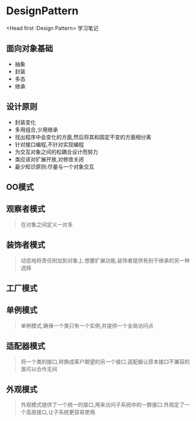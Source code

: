 # DesignPattern
&lt;Head first :Design Pattern> 学习笔记


## 面向对象基础
- 抽象
- 封装
- 多态
- 继承

## 设计原则
- 封装变化
- 多用组合,少用继承
- 找出程序中会变化的方面,然后将其和固定不变的方面相分离
- 针对接口编程,不针对实现编程
- 为交互对象之间的松耦合设计而努力
- 类应该对扩展开放,对修改关闭
- 最少知识原则:尽量与一个对象交互

## OO模式




## 观察者模式
>在对象之间定义一对多

## 装饰者模式
>动态地将责任附加到对象上.想要扩展功能,装饰者提供有别于继承的另一种选择


## 工厂模式
>

## 单例模式
>单例模式,确保一个类只有一个实例,并提供一个全局访问点

## 适配器模式
>将一个类的接口,转换成客户期望的另一个接口.适配器让原本接口不兼容的类可以合作无间

## 外观模式
>外观模式提供了一个统一的接口,用来访问子系统中的一群接口.外观定了一个高层接口,让子系统更容易使用.

